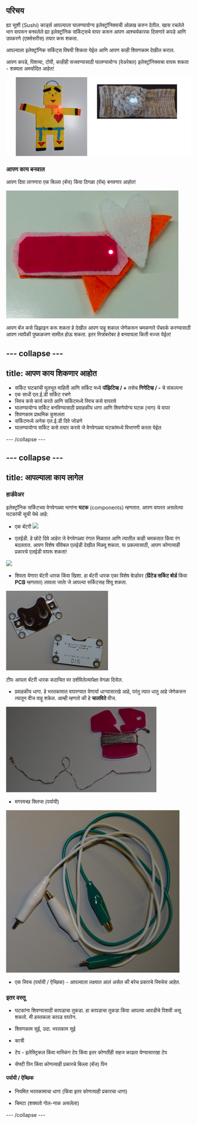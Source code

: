 ## परिचय

ह्या सूशी (Sushi) कार्ड्स आपल्याला घालण्यायोग्य इलेक्ट्रॉनिक्सची ओळख करुन देतील. खास रचलेले भाग वापरून बनवलेले ह्या इलेक्ट्रॉनिक सर्किट्सचे वापर करून आपण आश्चर्यकारक दिसणारे कपडे आणि उपकरणे (एक्सेसरीस) तयार करू शकता.

आपल्याला इलेक्ट्रॉनिक सर्किट्स विषयी शिकता येईल आणि आपण काही शिवणकाम देखील कराल.

आपण कपडे, पिशव्या, टोपी, काहीही सजवण्यासाठी घालण्यायोग्य (वेअरेबल) इलेक्ट्रॉनिक्सचा वापरू शकता - शक्यता अमर्यादित आहेत!

![](images/robot_headband_340_150_800.png)

### आपण काय बनवाल

आपण दिवा लागणारा एक बिल्ला (बॅज) किंवा ठिगळा (पॅच) बनवणार आहोत!

![](images/badge_lit.png)

आपण बॅज कसे डिझाइन करू शकता हे देखील आपण पाहू शकाल जेणेकरून चमकणारे पॅचवर्क करण्यासाठी आपण त्यापैकी पुष्कळजण सामील होऊ शकता. इतर मित्रांबरोबर हे बनवायला किती मज्जा येईल!

--- collapse ---
---
title: आपण काय शिकणार आहोत
---

+ सर्किट घटकांची मूलभूत माहिती आणि सर्किट मध्ये **पॉझिटिव्ह / +** तसेच **निगेटिव्ह / -** चे संकल्पना
+ एक साधी एल.ई.डी सर्किट रचणे
+ स्विच कसे कार्य करते आणि सर्किटमध्ये स्विच कसे वापरावे
+ घालण्यायोग्य सर्किट बनविण्यासाठी प्रवाहकीय धागा आणि शिवणेयोग्य घटक (भाग) चे वापर
+ शिवणकाम प्राथमिक कुशलता
+ सर्किटमध्ये अनेक एल.ई.डी दिवे जोडणे
+ घालण्यायोग्य सर्किट कसे तयार करावे जे वेगवेगळ्या घटकांमध्ये विभागणी करता येईल

--- /collapse ---

--- collapse ---
---
title: आपल्याला काय लागेल
---

### हार्डवेअर

इलेक्ट्रॉनिक सर्किटच्या वेगवेगळ्या भागांना **घटक** (components) म्हणतात. आपण वापरत असलेल्या घटकांची सूची येथे आहे:

+ एक बॅटरी ![](images/batteries.png)

+ एलईडी. हे छोटे दिवे आहेत जे वेगवेगळ्या रंगात मिळतात आणि त्यातील काही चमकतात किंवा रंग बदलतात. आपण विशेष सीवेबल एलईडी देखील मिळवू शकता. या प्रकल्पासाठी, आपण कोणत्याही प्रकारचे एलईडी वापरू शकता!

![](images/LEDs_mix.png)

+ शिवता येणारा बॅटरी धारक किंवा खिशा. हा बॅटरी धारक एका विशेष बाेर्डावर (**प्रिंटेड सर्किट बोर्ड** किंवा **PCB** म्हणतात) लावला जाताे जे आपल्या सर्किटसह शिवू शकता.

![](images/battery_holders.png)

टीपः आपला बॅटरी धारक कदाचित वर दर्शविलेल्यापेक्षा वेगळा दिसेल.

+ प्रवाहकीय धागा. हे भरतकामात वापरण्यात येणार्या धाग्यासारखे आहे, परंतु त्यात धातु आहे जेणेकरून त्यातून वीज वाहू शकेल. आम्ही म्हणतो की हे **चालविते** वीज.

![](images/thread.png)

+ मगरमच्छ क्लिप्स (पर्यायी)

![](images/crocs.png)

+ एक स्विच (पर्यायी / ऐच्छिक) -  आपल्याला लक्ष्यात आलं असेल की बरेच प्रकारचे स्विचेस आहेत.

### इतर वस्तू

+ घटकांना शिवण्यासाठी कापडाचा तुकडा. हा कापडाचा तुकडा किंवा आपल्या आवडीचे पिशवी असू शकतो. मी हस्तकला कापड वापरेन.

+ शिवणकाम सुई, उदा. भरतकाम सुई

+ कात्री

+ टेप - इलेक्ट्रिकल किंवा मास्किंग टेप किंवा इतर कोणतीही सहज काढता येण्यासारखा टेप

+ सेफ्टी पिन किंवा कोणत्याही प्रकारचे बिल्ला (बॅज) पिन

#### पर्यायी / ऐच्छिक

+ नियमित भरतकामाचा धागा (किंवा इतर कोणत्याही प्रकारचा धागा)

+ चिमटा (शक्यतो गोल-नाक असलेला)

--- /collapse ---